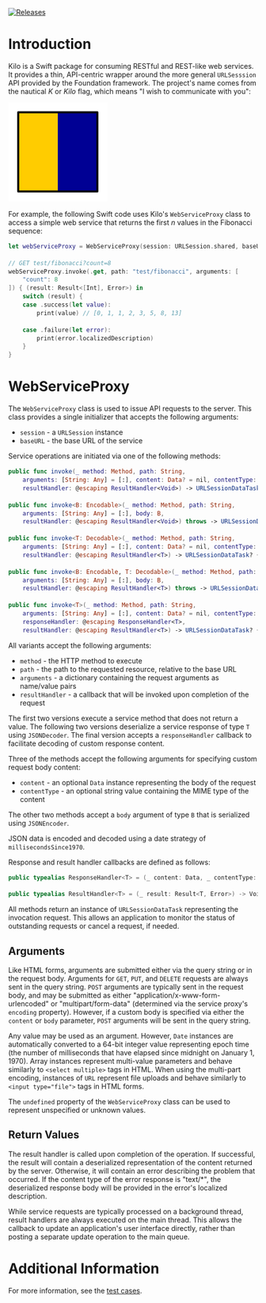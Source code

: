 [![Releases](https://img.shields.io/github/release/HTTP-RPC/Kilo.svg)](https://github.com/HTTP-RPC/Kilo/releases)

# Introduction
Kilo is a Swift package for consuming RESTful and REST-like web services. It provides a thin, API-centric wrapper around the more general `URLSesssion` API provided by the Foundation framework. The project's name comes from the nautical _K_ or _Kilo_ flag, which means "I wish to communicate with you":

![](kilo.png)

For example, the following Swift code uses Kilo's `WebServiceProxy` class to access a simple web service that returns the first _n_ values in the Fibonacci sequence:

```swift
let webServiceProxy = WebServiceProxy(session: URLSession.shared, baseURL: baseURL)

// GET test/fibonacci?count=8
webServiceProxy.invoke(.get, path: "test/fibonacci", arguments: [
    "count": 8
]) { (result: Result<[Int], Error>) in
    switch (result) {
    case .success(let value):
        print(value) // [0, 1, 1, 2, 3, 5, 8, 13]

    case .failure(let error):
        print(error.localizedDescription)
    }
}
```

# WebServiceProxy
The `WebServiceProxy` class is used to issue API requests to the server. This class provides a single initializer that accepts the following arguments:

* `session` - a `URLSession` instance
* `baseURL` - the base URL of the service

Service operations are initiated via one of the following methods:

```swift
public func invoke(_ method: Method, path: String,
    arguments: [String: Any] = [:], content: Data? = nil, contentType: String? = nil,
    resultHandler: @escaping ResultHandler<Void>) -> URLSessionDataTask? { ... }

public func invoke<B: Encodable>(_ method: Method, path: String,
    arguments: [String: Any] = [:], body: B,
    resultHandler: @escaping ResultHandler<Void>) throws -> URLSessionDataTask? { ... }

public func invoke<T: Decodable>(_ method: Method, path: String,
    arguments: [String: Any] = [:], content: Data? = nil, contentType: String? = nil,
    resultHandler: @escaping ResultHandler<T>) -> URLSessionDataTask? { ... }

public func invoke<B: Encodable, T: Decodable>(_ method: Method, path: String,
    arguments: [String: Any] = [:], body: B,
    resultHandler: @escaping ResultHandler<T>) throws -> URLSessionDataTask? { ... }

public func invoke<T>(_ method: Method, path: String,
    arguments: [String: Any] = [:], content: Data? = nil, contentType: String? = nil,
    responseHandler: @escaping ResponseHandler<T>,
    resultHandler: @escaping ResultHandler<T>) -> URLSessionDataTask? { ... }
```

All variants accept the following arguments:

* `method` - the HTTP method to execute
* `path` - the path to the requested resource, relative to the base URL
* `arguments` - a dictionary containing the request arguments as name/value pairs
* `resultHandler` - a callback that will be invoked upon completion of the request

The first two versions execute a service method that does not return a value. The following two versions deserialize a service response of type `T` using `JSONDecoder`. The final version accepts a `responseHandler` callback to facilitate decoding of custom response content.

Three of the methods accept the following arguments for specifying custom request body content:

* `content` - an optional `Data` instance representing the body of the request
* `contentType` - an optional string value containing the MIME type of the content

The other two methods accept a `body` argument of type `B` that is serialized using `JSONEncoder`.

JSON data is encoded and decoded using a date strategy of `millisecondsSince1970`.

Response and result handler callbacks are defined as follows:

```swift
public typealias ResponseHandler<T> = (_ content: Data, _ contentType: String?) throws -> T

public typealias ResultHandler<T> = (_ result: Result<T, Error>) -> Void
```

All methods return an instance of `URLSessionDataTask` representing the invocation request. This allows an application to monitor the status of outstanding requests or cancel a request, if needed.

## Arguments
Like HTML forms, arguments are submitted either via the query string or in the request body. Arguments for `GET`, `PUT`, and `DELETE` requests are always sent in the query string. `POST` arguments are typically sent in the request body, and may be submitted as either "application/x-www-form-urlencoded" or "multipart/form-data" (determined via the service proxy's `encoding` property). However, if a custom body is specified via either the `content` or `body` parameter, `POST` arguments will be sent in the query string.

Any value may be used as an argument. However, `Date` instances are automatically converted to a 64-bit integer value representing epoch time (the number of milliseconds that have elapsed since midnight on January 1, 1970). Array instances represent multi-value parameters and behave similarly to `<select multiple>` tags in HTML. When using the multi-part encoding, instances of `URL` represent file uploads and behave similarly to `<input type="file">` tags in HTML forms.

The `undefined` property of the `WebServiceProxy` class can be used to represent unspecified or unknown values.

## Return Values
The result handler is called upon completion of the operation. If successful, the result will contain a deserialized representation of the content returned by the server. Otherwise, it will contain an error describing the problem that occurred. If the content type of the error response is "text/*", the deserialized response body will be provided in the error's localized description.

While service requests are typically processed on a background thread, result handlers are always executed on the main thread. This allows the callback to update an application's user interface directly, rather than posting a separate update operation to the main queue. 

# Additional Information
For more information, see the [test cases](https://github.com/HTTP-RPC/Kilo/blob/master/Tests/KiloTests/KiloTests.swift).
